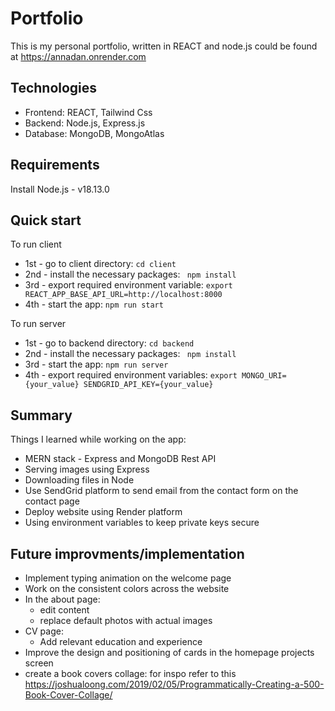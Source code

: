 # Portfolio

This is my personal portfolio, written in REACT and node.js could be found at https://annadan.onrender.com

## Technologies

- Frontend: REACT, Tailwind Css
- Backend: Node.js, Express.js
- Database: MongoDB, MongoAtlas

## Requirements

Install Node.js - v18.13.0

## Quick start

To run client

- 1st - go to client directory: `cd client`
- 2nd - install the necessary packages: ` npm install`
- 3rd - export required environment variable: `export REACT_APP_BASE_API_URL=http://localhost:8000`
- 4th - start the app: `npm run start`

To run server

- 1st - go to backend directory: `cd backend`
- 2nd - install the necessary packages: ` npm install`
- 3rd - start the app: `npm run server`
- 4th - export required environment variables: `export MONGO_URI={your_value} SENDGRID_API_KEY={your_value}`

## Summary

Things I learned while working on the app:

- MERN stack - Express and MongoDB Rest API
- Serving images using Express
- Downloading files in Node
- Use SendGrid platform to send email from the contact form on the contact page
- Deploy website using Render platform
- Using environment variables to keep private keys secure

## Future improvments/implementation

- Implement typing animation on the welcome page
- Work on the consistent colors across the website
- In the about page:
  - edit content
  - replace default photos with actual images
- CV page:
  - Add relevant education and experience
- Improve the design and positioning of cards in the homepage projects screen
- create a book covers collage: for inspo refer to this https://joshualoong.com/2019/02/05/Programmatically-Creating-a-500-Book-Cover-Collage/
